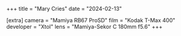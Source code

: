 +++
title =  "Mary Cries"
date =  "2024-02-13"

[extra]
camera = "Mamiya RB67 ProSD"
film =  "Kodak T-Max 400"
developer =  "Xtol"
lens = "Mamiya-Sekor C 180mm f5.6"
+++
